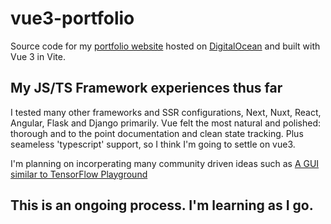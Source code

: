 # vue3-portfolio

Source code for my [portfolio website](https://www.FlynnData.org) hosted on [DigitalOcean](https://www.digitalocean.com/) and built with Vue 3 in Vite.

## My JS/TS Framework experiences thus far

I tested many other frameworks and SSR configurations, Next, Nuxt, React, Angular, Flask and Django primarily. Vue felt the most natural and polished: thorough and to the point documentation and clean state tracking. Plus seameless 'typescript' support, so I think I'm going to settle on vue3.

I'm planning on incorperating many community driven ideas such as [A GUI similar to TensorFlow Playground](https://playground.tensorflow.org/#activation=tanh&batchSize=10&dataset=circle&regDataset=reg-plane&learningRate=0.03&regularizationRate=0&noise=0&networkShape=4,2&seed=0.07104&showTestData=false&discretize=false&percTrainData=50&x=true&y=true&xTimesY=false&xSquared=false&ySquared=false&cosX=false&sinX=false&cosY=false&sinY=false&collectStats=false&problem=classification&initZero=false&hideText=false)

## This is an ongoing process. I'm learning as I go.

```bash

```
